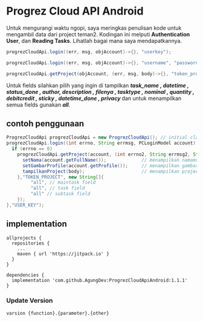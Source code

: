 # Progrez Cloud API Android

Untuk mengurangi waktu ngopi, saya meringkas penulisan kode untuk mengambil data dari project teman2.
Kodingan ini melputi <b>Authentication User</b>, dan <b>Reading Tasks</b>. Lihatlah bagai mana saya mendapatkannya.

```java
progrezCloudApi.login((err, msg, objAccount)->{}, "userkey");
```
```java
progrezCloudApi.login((err, msg, objAccount)->{}, "username", "password");
```
```java
progrezCloudApi.getProject(objAccount, (err, msg, body)->{}, "token_project", "fields");
```

Untuk fields silahkan pilih yang ingin di tampilkan <b><i>task_name , datetime , status_done , author, description , 
filenya , tasktype , nominal , quantity , debitcredit , sticky , datetime_done , privacy </i></b> dan untuk menampilkan semua 
fields gunakan <b><i>all</i></b>.

## contoh penggunaan
```java
ProgrezCloudApi progrezCloudApi = new ProgrezCloudApi(); // initial class
progrezCloudApi.login((int errno, String errmsg, PCLoginModel account) -> {
  if (errno == 0)
    progrezCloudApi.getProject(account, (int errno2, String errmsg2, String body) -> {
      setNama(account.getFullName());             // menampilkan namamu
      setGambarProfile(account.getProfile());     // menampilkan gambar profile
      tampilkanProject(body);                     // menampilkan project
    },"TOKEN_PROJECT", new String[]{
         "all", // maintask field
         "all", // task field
         "all" // subtask field
    });
},"USER_KEY");
```
## implementation
```
allprojects {
  repositories {
    ...
    maven { url 'https://jitpack.io' }
  }
}
```
```
dependencies {
  implementation 'com.github.AgungDev:ProgrezCloudApiAndroid:1.1.1'
}
```

### Update Version
```
varsion {function}.{parameter}.{other}
```
